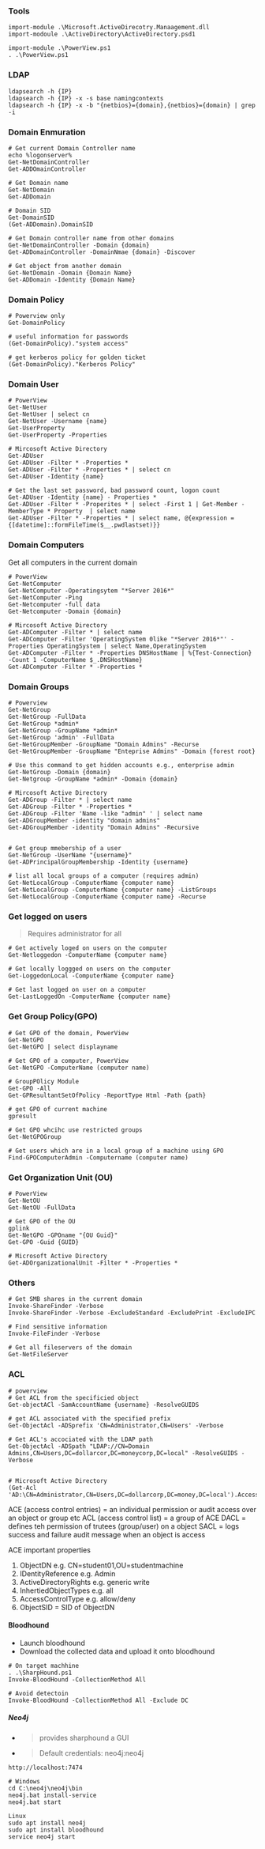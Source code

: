 ### Tools
```
import-module .\Microsoft.ActiveDirecotry.Manaagement.dll 
import-modoule .\ActiveDirectory\ActiveDirectory.psd1

import-module .\PowerView.ps1
. .\PowerView.ps1
```
### LDAP
```
ldapsearch -h {IP}
ldapsearch -h {IP} -x -s base namingcontexts
ldapsearch -h {IP} -x -b "{netbios}={domain},{netbios}={domain} | grep -i 
```
###  Domain Enmuration
```
# Get current Domain Controller name
echo %logonserver%
Get-NetDomainController
Get-ADDOmainController

# Get Domain name
Get-NetDomain
Get-ADDomain

# Domain SID
Get-DomainSID 
(Get-ADDomain).DomainSID

# Get Domain controller name from other domains
Get-NetDomainController -Domain {domain}
Get-ADDomainController -DomainNmae {domain} -Discover

# Get object from another domain
Get-NetDomain -Domain {Domain Name}
Get-ADDomain -Identity {Domain Name}
```
### Domain Policy
```
# Powerview only
Get-DomainPolicy

# useful information for passwords
(Get-DomainPolicy)."system access"

# get kerberos policy for golden ticket
(Get-DomainPolicy)."Kerberos Policy" 
```
### Domain User 
```
# PowerView
Get-NetUser
Get-NetUser | select cn
Get-NetUser -Username {name}
Get-UserProperty 
Get-UserProperty -Properties 

# Mircosoft Active Directory
Get-ADUser
Get-ADUser -Filter * -Properties *
Get-ADUser -Filter * -Properties * | select cn
Get-ADUser -Identity {name}

# Get the last set password, bad password count, logon count
Get-ADUser -Identity {name} - Properties *
Get-ADUser -Filter * -Properites * | select -First 1 | Get-Member -MemberType * Property  | select name
Get-ADUser -Filter * -Properties * | select name, @{expression ={[datetime]::formFileTime($__.pwdlastset)}}
```
### Domain Computers
Get all computers in the current domain
```
# PowerView
Get-NetComputer
Get-NetComputer -Operatingsytem "*Server 2016*"
Get-NetComputer -Ping
Get-Netcomputer -full data
Get-Netcomputer -Domain {domain}

# Mircosoft Active Directory
Get-ADComputer -Filter * | select name
Get-ADComputer -Filter 'OperatingSystem 0like "*Server 2016*"' -Properties OperatingSystem | select Name,OperatingSystem
Get-ADComputer -Filter * -Properties DNSHostName | %{Test-Connection} -Count 1 -ComputerName $_.DNSHostName}
Get-ADComputer -Filter * -Properties *
```
### Domain Groups
```
# Powerview
Get-NetGroup
Get-NetGroup -FullData
Get-NetGroup *admin*
Get-NetGroup -GroupName *admin*
Get-NetGroup 'admin' -FullData
Get-NetGroupMember -GroupName "Domain Admins" -Recurse
Get-NetGroupMember -GroupName "Enteprise Admins" -Domain {forest root}

# Use this command to get hidden accounts e.g., enterprise admin
Get-NetGroup -Domain {domain}
Get-Netgroup -GroupName *admin* -Domain {domain}

# Mircosoft Active Directory
Get-ADGroup -Filter * | select name
Get-ADGroup -Filter * -Properties *
Get-ADGroup -Filter 'Name -like "admin" ' | select name
Get-ADGroupMember -identity "domain admins"
Get-ADGroupMember -identity "Domain Admins" -Recursive


# Get group mmebership of a user
Get-NetGroup -UserName "{username}"
Get-ADPrincipalGroupMembership -Identity {username}

# list all local groups of a computer (requires admin)
Get-NetLocalGroup -ComputerName {computer name}
Get-NetLocalGroup -ComputerName {computer name} -ListGroups
Get-NetLocalGroup -ComputerName {computer name} -Recurse
```
### Get logged on users
> Requires administrator for all
```
# Get actively loged on users on the computer
Get-Netloggedon -ComputerName {computer name}

# Get locally loggged on users on the computer
Get-LoggedonLocal -ComputerName {computer name}

# Get last logged on user on a computer
Get-LastLoggedOn -ComputerName {computer name}
```
### Get Group Policy(GPO)
```
# Get GPO of the domain, PowerView
Get-NetGPO
Get-NetGPO | select displayname

# Get GPO of a computer, PowerView
Get-NetGPO -ComputerName (computer name)

# GroupPOlicy Module
Get-GPO -All 
Get-GPResultantSetOfPolicy -ReportType Html -Path {path} 

# get GPO of current machine
gpresult

# Get GPO whcihc use restricted groups
Get-NetGPOGroup

# Get users which are in a local group of a machine using GPO
Find-GPOComputerAdmin -Computername (computer name)
```
### Get Organization Unit (OU)
```
# PowerView
Get-NetOU
Get-NetOU -FullData

# Get GPO of the OU
gplink 
Get-NetGPO -GPOname "{OU Guid}"
Get-GPO -Guid {GUID}

# Microsoft Active Directory
Get-ADOrganizationalUnit -Filter * -Properties *
```
### Others
```
# Get SMB shares in the current domain
Invoke-ShareFinder -Verbose
Invoke-ShareFinder -Verbose -ExcludeStandard -ExcludePrint -ExcludeIPC

# Find sensitive information
Invoke-FileFinder -Verbose

# Get all fileservers of the domain
Get-NetFileServer
```

### ACL
```
# powerview
# Get ACL from the specificied object 
Get-objectACl -SamAccountName {username} -ResolveGUIDS

# get ACL associated with the specified prefix
Get-ObjectAcl -ADSprefix 'CN=Administrator,CN=Users' -Verbose

# Get ACL's accociated with the LDAP path
Get-ObjectAcl -ADSpath "LDAP://CN=Domain Admins,CN=Users,DC=dollarcor,DC=moneycorp,DC=local" -ResolveGUIDS -Verbose


# Microsoft Active Directory
(Get-Acl 'AD:\CN=Administrator,CN=Users,DC=dollarcorp,DC=money,DC=local').Access
```
ACE  (access control entries) = an individual permission or audit access over an object or group etc
ACL (access control list) = a group of ACE
DACL = defines teh permission of trutees (group/user) on a object
SACL = logs success and failure audit message when an object is access

ACE important properties
1. ObjectDN e.g. CN=student01,OU=studentmachine
2. IDentityReference e.g. Admin
3. ActiveDirectoryRights e.g. generic write
4. InhertiedObjectTypes e.g. all 
5. AccessControlType e.g. allow/deny
6. ObjectSID = SID of ObjectDN
#### Bloodhound
- Launch bloodhound 
- Download the collected data and upload it onto bloodhound
```
# On target machhine
. .\SharpHound.ps1
Invoke-BloodHound -CollectionMethod All 

# Avoid detectoin
Invoke-BloodHound -CollectionMethod All -Exclude DC 
```
##### Neo4j
- > provides sharphound a GUI
- > Default credentials: neo4j:neo4j
```
http://localhost:7474

# Windows
cd C:\neo4j\neo4j\bin
neo4j.bat install-service
neo4j.bat start 

Linux
sudo apt install neo4j
sudo apt install bloodhound
service neo4j start
```
